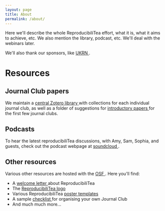 ```yaml
---
layout: page
title: About
permalink: /about/
---
```


Here we'll describe the whole ReproducibiliTea effort, what it is, what it aims to achieve, etc. We also mention the library, podcast, etc. We'll deal with the webinars later.

We'll also thank our sponsors, like [UKRN <sup><i class="fas fa-external-link-square-alt"></i></sup>](https://ukrn.org/).

# Resources

## Journal Club papers

We maintain a [central Zotero library <sup><i class="fas fa-external-link-square-alt"></i></sup>](https://www.zotero.org/groups/2354006/reproducibilitea/items/) with collections for each individual journal club, as well as a folder of suggestions for [introductory papers <sup><i class="fas fa-external-link-square-alt"></i></sup>](https://www.zotero.org/groups/2354006/reproducibilitea/items/collectionKey/5EMUTRWM) for the first few journal clubs.

## Podcasts

To hear the latest reproducibiliTea discussions, with Amy, Sam, Sophia, and guests, check out the podcast webpage at [soundcloud <sup><i class="fas fa-external-link-square-alt"></i></sup>](https://soundcloud.com/reproducibilitea).

## Other resources

Various other resources are hosted with the [OSF <sup><i class="fas fa-external-link-square-alt"></i></sup>](https://osf.io/3qrj6/wiki/home/). Here you'll find:
* A [welcome letter <sup><i class="fas fa-external-link-square-alt"></i></sup>](https://mfr.de-1.osf.io/render?url=https://osf.io/uhbgt/?action=download&mode=render) about ReproducibiliTea
* The [ReproducibiliTea logo <sup><i class="fas fa-external-link-square-alt"></i></sup>](https://osf.io/68dmq/)
* Various ReproducibiliTea [poster templates <sup><i class="fas fa-external-link-square-alt"></i></sup>](https://osf.io/3zw8g/)
* A sample [checklist <sup><i class="fas fa-external-link-square-alt"></i></sup>](https://osf.io/t5y2q/) for organising your own Journal Club
* And much much more...
